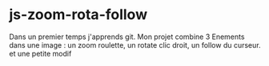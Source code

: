 # js-zoom-rota-follow
Dans un premier temps j'apprends git.
Mon projet combine 3 Enements dans une image : un zoom roulette, un rotate clic droit, un follow du curseur.
et une petite modif 
